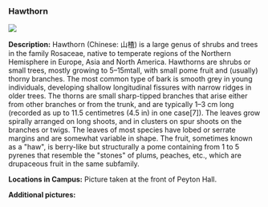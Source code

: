 ###  Hawthorn
![](http://www.astro.princeton.edu/~ruixu/fig/Hawthorn.jpg)

**Description:** Hawthorn (Chinese: 山楂)  is a large genus of shrubs and trees in the family Rosaceae, native to temperate regions of the Northern Hemisphere in Europe, Asia and North America. Hawthorns  are shrubs or small trees, mostly growing to 5–15mtall, with small pome fruit and (usually) thorny branches. The most common type of bark is smooth grey in young individuals, developing shallow longitudinal fissures with narrow ridges in older trees. The thorns are small sharp-tipped branches that arise either from other branches or from the trunk, and are typically 1–3 cm long (recorded as up to 11.5 centimetres (4.5 in) in one case[7]). The leaves grow spirally arranged on long shoots, and in clusters on spur shoots on the branches or twigs. The leaves of most species have lobed or serrate margins and are somewhat variable in shape. The fruit, sometimes known as a "haw", is berry-like but structurally a pome containing from 1 to 5 pyrenes that resemble the "stones" of plums, peaches, etc., which are drupaceous fruit in the same subfamily.


**Locations in Campus:** Picture taken at the front of Peyton Hall.

**Additional pictures:**
